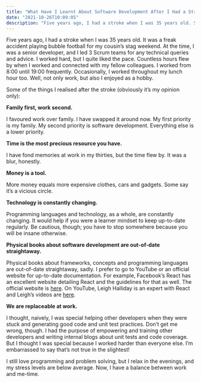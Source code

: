 ```yaml
---
title: "What Have I Learnt About Software Development After I Had a Stroke."
date: "2021-10-26T10:09:05"
description: "Five years ago, I had a stroke when I was 35 years old. Some of the things I realised after about software development and life in general."
---
```


Five years ago, I had a stroke when I was 35 years old. It was a freak accident playing bubble football for my cousin’s stag weekend. At the time, I was a senior developer, and I led 3 Scrum teams for any technical queries and advice. I worked hard, but I quite liked the pace. Countless hours flew by when I worked and connected with my fellow colleagues. I worked from 8:00 until 19:00 frequently. Occasionally, I worked throughout my lunch hour too. Well, not only work, but also I enjoyed as a hobby.

Some of the things I realised after the stroke (obviously it’s my opinion only):

**Family first, work second.**

I favoured work over family. I have swapped it around now. My first priority is my family. My second priority is software development. Everything else is a lower priority.

**Time is the most precious resource you have.**

I have fond memories at work in my thirties, but the time flew by. It was a blur, honestly.

**Money is a tool.**

More money equals more expensive clothes, cars and gadgets. Some say it’s a vicious circle.

**Technology is constantly changing.**

Programming languages and technology, as a whole, are constantly changing. It would help if you were a learner mindset to keep up-to-date regularly. Be cautious, though; you have to stop somewhere because you will be insane otherwise.
 
**Physical books about software development are out-of-date straightaway.**

Physical books about frameworks, concepts and programming languages are out-of-date straightaway, sadly. I prefer to go to YouTube or an official website for up-to-date documentation.
For example, Facebook’s React has an excellent website detailing React and the guidelines for that as well. The official website is [here](https://reactjs.org/). On YouTube, Leigh Halliday is an expert with React and Leigh’s videos are [here](https://www.youtube.com/c/leighhalliday).

**We are replaceable at work.**

I thought, naively, I was special helping other developers when they were stuck and generating good code and unit test practices. Don’t get me wrong, though. I had the purpose of empowering and training other developers and writing internal blogs about unit tests and code coverage. But I thought I was special because I worked harder than everyone else. I’m embarrassed to say that’s not true in the slightest!

I still love programming and problem solving, but I relax in the evenings, and my stress levels are below average. Now, I have a balance between work and me-time.
